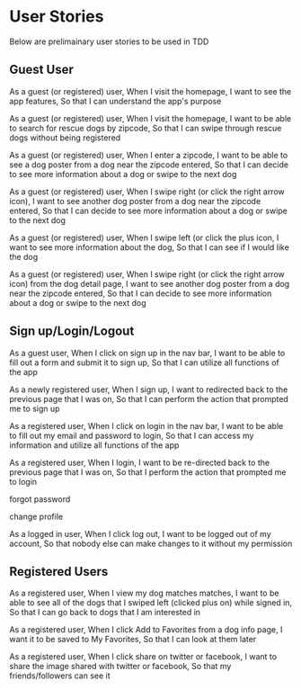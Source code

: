 # User Stories
Below are prelimainary user stories to be used in TDD


## Guest User
As a guest (or registered) user,
When I visit the homepage,
I want to see the app features,
So that I can understand the app's purpose

As a guest (or registered) user,
When I visit the homepage,
I want to be able to search for rescue dogs by zipcode,
So that I can swipe through rescue dogs without being registered

As a guest (or registered) user,
When I enter a zipcode,
I want to be able to see a dog poster from a dog near the zipcode entered,
So that I can decide to see more information about a dog or swipe to the next dog

As a guest (or registered) user,
When I swipe right (or click the right arrow icon),
I want to see another dog poster from a dog near the zipcode entered,
So that I can decide to see more information about a dog or swipe to the next dog

As a guest (or registered) user,
When I swipe left (or click the plus icon,
I want to see more information about the dog,
So that I can see if I would like the dog

As a guest (or registered) user,
When I swipe right (or click the right arrow icon) from the dog detail page,
I want to see another dog poster from a dog near the zipcode entered,
So that I can decide to see more information about a dog or swipe to the next dog


## Sign up/Login/Logout
As a guest user,
When I click on sign up in the nav bar,
I want to be able to fill out a form and submit it to sign up,
So that I can utilize all functions of the app

As a newly registered user,
When I sign up,
I want to redirected back to the previous page that I was on,
So that I can perform the action that prompted me to sign up

As a registered user,
When I click on login in the nav bar,
I want to be able to fill out my email and password to login,
So that I can access my information and utilize all functions of the app

As a registered user,
When I login,
I want to be re-directed back to the previous page that I was on,
So that I perform the action that prompted me to login

forgot password

change profile

As a logged in user,
When I click log out,
I want to be logged out of my account,
So that nobody else can make changes to it without my permission


## Registered Users
As a registered user,
When I view my dog matches matches,
I want to be able to see all of the dogs that I swiped left (clicked plus on) while signed in,
So that I can go back to dogs that I am interested in

As a registered user,
When I click Add to Favorites from a dog info page,
I want it to be saved to My Favorites,
So that I can look at them later

As a registered user,
When I click share on twitter or facebook,
I want to share the image shared with twitter or facebook,
So that my friends/followers can see it
